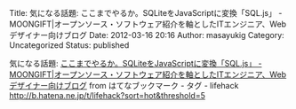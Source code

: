 Title: 気になる話題: ここまでやるか。SQLiteをJavaScriptに変換「SQL.js」 - MOONGIFT|オープンソース・ソフトウェア紹介を軸としたITエンジニア、Webデザイナー向けブログ
Date: 2012-03-16 20:16
Author: masayukig
Category: Uncategorized
Status: published

気になる話題: [ここまでやるか。SQLiteをJavaScriptに変換「SQL.js」 -
MOONGIFT|オープンソース・ソフトウェア紹介を軸としたITエンジニア、Webデザイナー向けブログ](http://www.moongift.jp/2012/03/20120316/)
from はてなブックマーク - タグ - lifehack
<http://b.hatena.ne.jp/t/lifehack?sort=hot&threshold=5>
